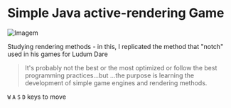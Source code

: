 # Simple Java active-rendering Game

![Imagem](https://image.ibb.co/bx7bvx/render_engine.png)


Studying rendering methods - in this, I replicated the method that "notch" used in his games for Ludum Dare

>It's probably not the best or the most optimized or follow the best programming practices...but ...the purpose is learning the
>development of simple game engines and rendering methods. 

`W`  `A` `S` `D` keys to move

